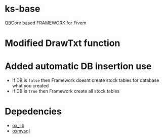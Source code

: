 # ks-base
QBCore based FRAMEWORK for Fivem


# Modified DrawTxt function

# Added automatic DB insertion use

* If DB is `false` then Framework doesnt create  stock tables for database what you created
* If DB is `true` then Framework create all stock tables


# Depedencies

* [ox_lib](https://github.com/overextended/ox_lib)
* [oxmysql](https://github.com/overextended/oxmysql)


